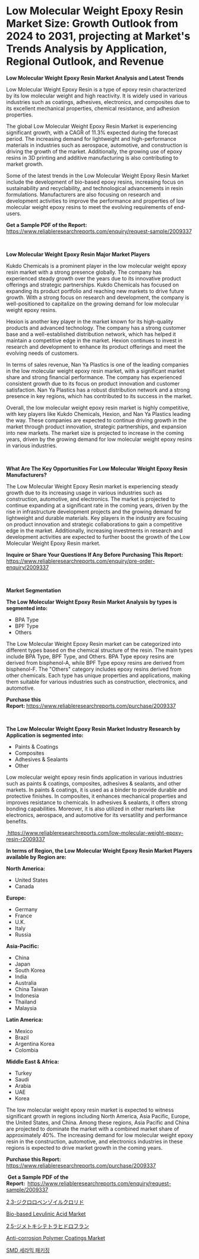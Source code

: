<p><h1>Low Molecular Weight Epoxy Resin Market Size: Growth Outlook from 2024 to 2031, projecting at Market's Trends Analysis by Application, Regional Outlook, and Revenue</h1></p><p><strong>Low Molecular Weight Epoxy Resin Market Analysis and Latest Trends</strong></p>
<p><p>Low Molecular Weight Epoxy Resin is a type of epoxy resin characterized by its low molecular weight and high reactivity. It is widely used in various industries such as coatings, adhesives, electronics, and composites due to its excellent mechanical properties, chemical resistance, and adhesion properties.</p><p>The global Low Molecular Weight Epoxy Resin Market is experiencing significant growth, with a CAGR of 11.3% expected during the forecast period. The increasing demand for lightweight and high-performance materials in industries such as aerospace, automotive, and construction is driving the growth of the market. Additionally, the growing use of epoxy resins in 3D printing and additive manufacturing is also contributing to market growth.</p><p>Some of the latest trends in the Low Molecular Weight Epoxy Resin Market include the development of bio-based epoxy resins, increasing focus on sustainability and recyclability, and technological advancements in resin formulations. Manufacturers are also focusing on research and development activities to improve the performance and properties of low molecular weight epoxy resins to meet the evolving requirements of end-users.</p></p>
<p><strong>Get a Sample PDF of the Report:&nbsp;</strong> <a href="https://www.reliableresearchreports.com/enquiry/request-sample/2009337">https://www.reliableresearchreports.com/enquiry/request-sample/2009337</a></p>
<p>&nbsp;</p>
<p><strong>Low Molecular Weight Epoxy Resin Major Market Players</strong></p>
<p><p>Kukdo Chemicals is a prominent player in the low molecular weight epoxy resin market with a strong presence globally. The company has experienced steady growth over the years due to its innovative product offerings and strategic partnerships. Kukdo Chemicals has focused on expanding its product portfolio and reaching new markets to drive future growth. With a strong focus on research and development, the company is well-positioned to capitalize on the growing demand for low molecular weight epoxy resins.</p><p>Hexion is another key player in the market known for its high-quality products and advanced technology. The company has a strong customer base and a well-established distribution network, which has helped it maintain a competitive edge in the market. Hexion continues to invest in research and development to enhance its product offerings and meet the evolving needs of customers.</p><p>In terms of sales revenue, Nan Ya Plastics is one of the leading companies in the low molecular weight epoxy resin market, with a significant market share and strong financial performance. The company has experienced consistent growth due to its focus on product innovation and customer satisfaction. Nan Ya Plastics has a robust distribution network and a strong presence in key regions, which has contributed to its success in the market.</p><p>Overall, the low molecular weight epoxy resin market is highly competitive, with key players like Kukdo Chemicals, Hexion, and Nan Ya Plastics leading the way. These companies are expected to continue driving growth in the market through product innovation, strategic partnerships, and expansion into new markets. The market size is projected to increase in the coming years, driven by the growing demand for low molecular weight epoxy resins in various industries.</p></p>
<p>&nbsp;</p>
<p><strong>What Are The Key Opportunities For Low Molecular Weight Epoxy Resin Manufacturers?</strong></p>
<p><p>The Low Molecular Weight Epoxy Resin market is experiencing steady growth due to its increasing usage in various industries such as construction, automotive, and electronics. The market is projected to continue expanding at a significant rate in the coming years, driven by the rise in infrastructure development projects and the growing demand for lightweight and durable materials. Key players in the industry are focusing on product innovation and strategic collaborations to gain a competitive edge in the market. Additionally, increasing investments in research and development activities are expected to further boost the growth of the Low Molecular Weight Epoxy Resin market.</p></p>
<p><strong>Inquire or Share Your Questions If Any Before Purchasing This Report:</strong> <a href="https://www.reliableresearchreports.com/enquiry/pre-order-enquiry/2009337">https://www.reliableresearchreports.com/enquiry/pre-order-enquiry/2009337</a></p>
<p>&nbsp;</p>
<p><strong>Market Segmentation</strong></p>
<p><strong>The Low Molecular Weight Epoxy Resin Market Analysis by types is segmented into:</strong></p>
<p><ul><li>BPA Type</li><li>BPF Type</li><li>Others</li></ul></p>
<p><p>The Low Molecular Weight Epoxy Resin market can be categorized into different types based on the chemical structure of the resin. The main types include BPA Type, BPF Type, and Others. BPA Type epoxy resins are derived from bisphenol-A, while BPF Type epoxy resins are derived from bisphenol-F. The "Others" category includes epoxy resins derived from other chemicals. Each type has unique properties and applications, making them suitable for various industries such as construction, electronics, and automotive.</p></p>
<p><strong>Purchase this Report:&nbsp;</strong><a href="https://www.reliableresearchreports.com/purchase/2009337">https://www.reliableresearchreports.com/purchase/2009337</a></p>
<p>&nbsp;</p>
<p><strong>The Low Molecular Weight Epoxy Resin Market Industry Research by Application is segmented into:</strong></p>
<p><ul><li>Paints & Coatings</li><li>Composites</li><li>Adhesives & Sealants</li><li>Other</li></ul></p>
<p><p>Low molecular weight epoxy resin finds application in various industries such as paints & coatings, composites, adhesives & sealants, and other markets. In paints & coatings, it is used as a binder to provide durable and protective finishes. In composites, it enhances mechanical properties and improves resistance to chemicals. In adhesives & sealants, it offers strong bonding capabilities. Moreover, it is also utilized in other markets like electronics, aerospace, and automotive for its versatility and performance benefits.</p></p>
<p><a href="https://www.reliableresearchreports.com/low-molecular-weight-epoxy-resin-r2009337">&nbsp;https://www.reliableresearchreports.com/low-molecular-weight-epoxy-resin-r2009337</a></p>
<p><strong>In terms of Region, the Low Molecular Weight Epoxy Resin Market Players available by Region are:</strong></p>
<p>
    <p> <strong> North America: </strong>
        <ul>
            <li>United States</li>
            <li>Canada</li>
        </ul>
        </p> 
    <p> <strong> Europe: </strong>
        <ul>
            <li>Germany</li>
            <li>France</li>
            <li>U.K.</li>
            <li>Italy</li>
            <li>Russia</li>
        </ul>
        </p> 
    <p> <strong> Asia-Pacific: </strong>
        <ul>
            <li>China</li>
            <li>Japan</li>
            <li>South Korea</li>
            <li>India</li>
            <li>Australia</li>
            <li>China Taiwan</li>
            <li>Indonesia</li>
            <li>Thailand</li>
            <li>Malaysia</li>
        </ul>
        </p> 
    <p> <strong> Latin America: </strong>
        <ul>
            <li>Mexico</li>
            <li>Brazil</li>
            <li>Argentina Korea</li>
            <li>Colombia</li>
        </ul>
        </p> 
    <p> <strong> Middle East & Africa: </strong>
        <ul>
            <li>Turkey</li>
            <li>Saudi</li>
            <li>Arabia</li>
            <li>UAE</li>
            <li>Korea</li>
        </ul>
    </p>
    </p>
<p><p>The low molecular weight epoxy resin market is expected to witness significant growth in regions including North America, Asia Pacific, Europe, the United States, and China. Among these regions, Asia Pacific and China are projected to dominate the market with a combined market share of approximately 40%. The increasing demand for low molecular weight epoxy resin in the construction, automotive, and electronics industries in these regions is expected to drive market growth in the coming years.</p></p>
<p><strong>Purchase this Report: </strong><a href="https://www.reliableresearchreports.com/purchase/2009337">https://www.reliableresearchreports.com/purchase/2009337</a></p>
<p>&nbsp;<strong>Get a Sample PDF of the Report:&nbsp;&nbsp;</strong><a href="https://www.reliableresearchreports.com/enquiry/request-sample/2009337">https://www.reliableresearchreports.com/enquiry/request-sample/2009337</a></p>
<p><strong></strong></p>
<p><p><a href="https://github.com/NikitaBruen/Market-Research-Report-List-1/blob/main/1505151139534.md">2,3-ジクロロベンゾイルクロリド</a></p><p><a href="https://github.com/gulaimolin/Market-Research-Report-List-5/blob/main/bio-based-levulinic-acid-market.md">Bio-based Levulinic Acid Market</a></p><p><a href="https://github.com/mm14022023/Market-Research-Report-List-1/blob/main/7796427139533.md">2,5-ジメトキシテトラヒドロフラン</a></p><p><a href="https://github.com/RoccoManning/Market-Research-Report-List-5/blob/main/anti-corrosion-polymer-coatings-market.md">Anti-corrosion Polymer Coatings Market</a></p><p><a href="https://github.com/iansanftyord09878/Market-Research-Report-List-2/blob/main/4018065145874.md">SMD 세라믹 패키징</a></p></p>